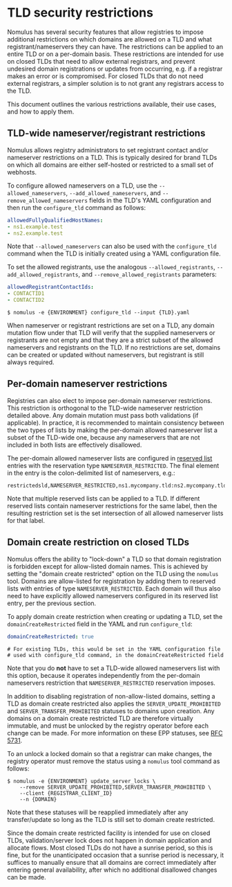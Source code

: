 # TLD security restrictions

Nomulus has several security features that allow registries to impose additional
restrictions on which domains are allowed on a TLD and what
registrant/nameservers they can have. The restrictions can be applied to an
entire TLD or on a per-domain basis. These restrictions are intended for use on
closed TLDs that need to allow external registrars, and prevent undesired domain
registrations or updates from occurring, e.g. if a registrar makes an error or
is compromised. For closed TLDs that do not need external registrars, a simpler
solution is to not grant any registrars access to the TLD.

This document outlines the various restrictions available, their use cases, and
how to apply them.

## TLD-wide nameserver/registrant restrictions

Nomulus allows registry administrators to set registrant contact and/or
nameserver restrictions on a TLD. This is typically desired for brand TLDs on
which all domains are either self-hosted or restricted to a small set of
webhosts.

To configure allowed nameservers on a TLD, use the
`--allowed_nameservers`, `--add_allowed_nameservers`, and
`--remove_allowed_nameservers` fields in the TLD's YAML configuration and then
run the `configure_tld` command as follows:

```yaml
allowedFullyQualifiedHostNames:
- ns1.example.test
- ns2.example.test
```

Note that `--allowed_nameservers` can also be used with the `configure_tld` command
when the TLD is initially created using a YAML configuration file.

To set the allowed registrants, use the analogous `--allowed_registrants`,
`--add_allowed_registrants`, and `--remove_allowed_registrants` parameters:

```yaml
allowedRegistrantContactIds:
- CONTACTID1
- CONTACTID2
```

```shell
$ nomulus -e {ENVIRONMENT} configure_tld --input {TLD}.yaml
```

When nameserver or registrant restrictions are set on a TLD, any domain mutation
flow under that TLD will verify that the supplied nameservers or registrants
are not empty and that they are a strict subset of the allowed nameservers and
registrants on the TLD. If no restrictions are set, domains can be created or
updated without nameservers, but registrant is still always required.

## Per-domain nameserver restrictions

Registries can also elect to impose per-domain nameserver restrictions. This
restriction is orthogonal to the TLD-wide nameserver restriction detailed above.
Any domain mutation must pass both validations (if applicable). In practice, it
is recommended to maintain consistency between the two types of lists by making
the per-domain allowed nameserver list a subset of the TLD-wide one, because any
nameservers that are not included in both lists are effectively disallowed.

The per-domain allowed nameserver lists are configured in [reserved
list](./reserved-list-management.md) entries with the reservation type
`NAMESERVER_RESTRICTED`. The final element in the entry is the colon-delimited
list of nameservers, e.g.:

```
restrictedsld,NAMESERVER_RESTRICTED,ns1.mycompany.tld:ns2.mycompany.tld
```

Note that multiple reserved lists can be applied to a TLD. If different reserved
lists contain nameserver restrictions for the same label, then the resulting
restriction set is the set intersection of all allowed nameserver lists for that
label.

## Domain create restriction on closed TLDs

Nomulus offers the ability to "lock-down" a TLD so that domain registration is
forbidden except for allow-listed domain names. This is achieved by setting the
"domain create restricted" option on the TLD using the `nomulus` tool. Domains
are allow-listed for registration by adding them to reserved lists with entries
of type `NAMESERVER_RESTRICTED`. Each domain will thus also need to have
explicitly allowed nameservers configured in its reserved list entry, per the
previous section.

To apply domain create restriction when creating or updating a TLD, set the
`domainCreateRestricted` field in the YAML and run `configure_tld`:

```yaml
domainCreateRestricted: true
```

```shell
# For existing TLDs, this would be set in the YAML configuration file
# used with configure_tld command, in the domainCreateRestricted field
```

Note that you do **not** have to set a TLD-wide allowed nameservers list with
this option, because it operates independently from the per-domain nameservers
restriction that `NAMESERVER_RESTRICTED` reservation imposes.

In addition to disabling registration of non-allow-listed domains, setting a TLD
as domain create restricted also applies the `SERVER_UPDATE_PROHIBITED` and
`SERVER_TRANSFER_PROHIBITED` statuses to domains upon creation. Any domains on a
domain create restricted TLD are therefore virtually immutable, and must be
unlocked by the registry operator before each change can be made. For more
information on these EPP statuses, see [RFC
5731](https://tools.ietf.org/html/rfc5731#section-2.3).

To an unlock a locked domain so that a registrar can make changes, the registry
operator must remove the status using a `nomulus` tool command as follows:

```shell
$ nomulus -e {ENVIRONMENT} update_server_locks \
    --remove SERVER_UPDATE_PROHIBITED,SERVER_TRANSFER_PROHIBITED \
    --client {REGISTRAR_CLIENT_ID}
    --n {DOMAIN}
```

Note that these statuses will be reapplied immediately after any transfer/update
so long as the TLD is still set to domain create restricted.

Since the domain create restricted facility is intended for use on closed TLDs,
validation/server lock does not happen in domain application and allocate flows.
Most closed TLDs do not have a sunrise period, so this is fine, but for the
unanticipated occasion that a sunrise period is necessary, it suffices to
manually ensure that all domains are correct immediately after entering general
availability, after which no additional disallowed changes can be made.
